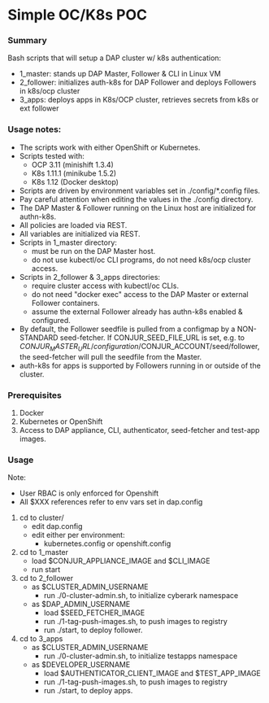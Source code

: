 # Simple OC/K8s POC

### Summary
Bash scripts that will setup a DAP cluster w/ k8s authentication:
 * 1_master: stands up DAP Master, Follower & CLI in Linux VM
 * 2_follower: initializes auth-k8s for DAP Follower and deploys Followers in k8s/ocp cluster
 * 3_apps: deploys apps in K8s/OCP cluster, retrieves secrets from k8s or ext follower

### Usage notes:
 - The scripts work with either OpenShift or Kubernetes.
 - Scripts tested with:
   - OCP 3.11 (minishift 1.3.4)
   - K8s 1.11.1 (minikube 1.5.2)
   - K8s 1.12 (Docker desktop)
 - Scripts are driven by environment variables set in ./config/*.config files.
 - Pay careful attention when editing the values in the ./config directory.
 - The DAP Master & Follower running on the Linux host are initialized for authn-k8s.
 - All policies are loaded via REST.
 - All variables are initialized via REST.
 - Scripts in 1_master directory:
   - must be run on the DAP Master host. 
   - do not use kubectl/oc CLI programs, do not need k8s/ocp cluster access.
 - Scripts in 2_follower & 3_apps directories:
   - require cluster access with kubectl/oc CLIs.
   - do not need "docker exec" access to the DAP Master or external Follower containers.
   - assume the external Follower already has authn-k8s enabled & configured.
 - By default, the Follower seedfile is pulled from a configmap by a NON-STANDARD seed-fetcher.
   If CONJUR_SEED_FILE_URL is set, e.g. to $CONJUR_MASTER_URL/configuration/$CONJUR_ACCOUNT/seed/follower,
   the seed-fetcher will pull the seedfile from the Master.
 - auth-k8s for apps is supported by Followers running in or outside of the cluster.

### Prerequisites
1. Docker
2. Kubernetes or OpenShift
3. Access to DAP appliance, CLI, authenticator, seed-fetcher and test-app images.

### Usage
Note:
  - User RBAC is only enforced for Openshift
  - All $XXX references refer to env vars set in dap.config

1. cd to cluster/ 
     - edit dap.config
     - edit either per environment:
       - kubernetes.config or openshift.config
2. cd to 1_master
   - load $CONJUR_APPLIANCE_IMAGE and $CLI_IMAGE
   - run start
3. cd to 2_follower
   - as $CLUSTER_ADMIN_USERNAME
     - run ./0-cluster-admin.sh, to initialize cyberark namespace
   - as $DAP_ADMIN_USERNAME
     - load $SEED_FETCHER_IMAGE
     - run ./1-tag-push-images.sh, to push images to registry
     - run ./start, to deploy follower.
4. cd to 3_apps
   - as $CLUSTER_ADMIN_USERNAME
     - run ./0-cluster-admin.sh, to initialize testapps namespace
   - as $DEVELOPER_USERNAME
     - load $AUTHENTICATOR_CLIENT_IMAGE and $TEST_APP_IMAGE
     - run ./1-tag-push-images.sh, to push images to registry
     - run ./start, to deploy apps.
